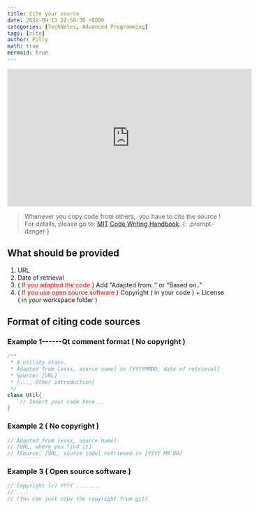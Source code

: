 ```yaml
---
title: Cite your source
date: 2022-09-13 22:59:30 +0800
categories: [TechNotes, Advanced Programming]
tags: [cite]
author: Polly
math: true
mermaid: true
---
```


<iframe width="560" height="315" src="https://www.youtube.com/embed/b-2j_27FeH0" title="YouTube video player" frameborder="0" allow="accelerometer; autoplay; clipboard-write; encrypted-media; gyroscope; picture-in-picture" allowfullscreen></iframe>

> Whenever you copy code from others,  you have to cite the source !
For details, please go to: <a href="https://integrity.mit.edu/handbook/writing-code">MIT Code Writing Handbook</a>.
{: .prompt-danger }

## What should be provided

1. URL
2. Date of retrieval
3. ( <font color=red>If you adapted the code</font> ) Add "Adapted from.." or "Based on.."
4. ( <font color=red>If you use open source software</font> ) Copyright ( in your code ) + License ( in your workspace folder )

## Format of citing code sources

### Example 1------Qt comment format ( No copyright )

```c++
/**
 * A utility class.
 * Adapted from [xxxx, source name] on [YYYYMMDD, date of retrieval]
 * Source: [URL]
 * [..., Other introduction]
 */
class Util{
    // Insert your code here...
}
```

### Example 2 ( No copyright )

```c++
// Adapted from [xxxx, source name]:
// [URL, where you find it]
// (Source: [URL, source code] retrieved in [YYYY MM DD]
```

### Example 3 ( Open source software )

```c++
// Copyright (c) YYYY ........
// ....
// (You can just copy the copyright from git)
```

